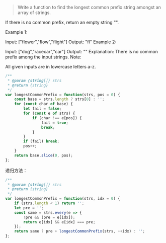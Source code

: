 >Write a function to find the longest common prefix string amongst an array of strings.

If there is no common prefix, return an empty string "".

Example 1:

Input: ["flower","flow","flight"]
Output: "fl"
Example 2:

Input: ["dog","racecar","car"]
Output: ""
Explanation: There is no common prefix among the input strings.
Note:

All given inputs are in lowercase letters a-z.


``` js
/**
 * @param {string[]} strs
 * @return {string}
 */
var longestCommonPrefix = function(strs, pos = 0) {
    const base = strs.length ? strs[0] : '';
	for (const char of base) {
		let fail = false;
		for (const e of strs) {
			if (char !== e[pos]) {
				fail = true;
				break;
            }
		}
		if (fail) break;
		pos++;
	}
	return base.slice(0, pos);
};
```

递归方法：
``` js
/**
 * @param {string[]} strs
 * @return {string}
 */
var longestCommonPrefix = function(strs, idx = 0) {
    if (strs.length < 1) return '';
    let pre = '';
	const same = strs.every(e => {
		!pre && (pre = e[idx]);
		return e[idx] && e[idx] === pre;
	});
	return same ? pre + longestCommonPrefix(strs, ++idx) : '';
};
```